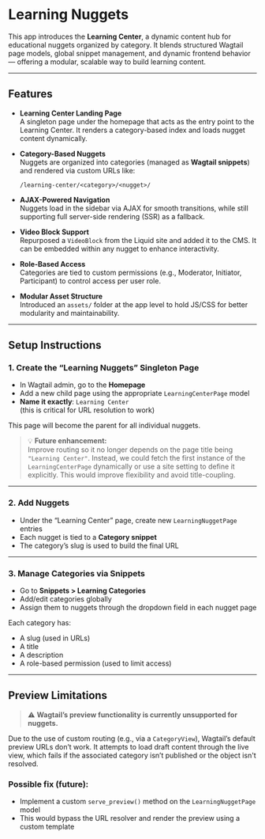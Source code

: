 # Learning Nuggets

This app introduces the **Learning Center**, a dynamic content hub for educational nuggets organized by category. It blends structured Wagtail page models, global snippet management, and dynamic frontend behavior — offering a modular, scalable way to build learning content.

---

## Features

- **Learning Center Landing Page**  
  A singleton page under the homepage that acts as the entry point to the Learning Center. It renders a category-based index and loads nugget content dynamically.

- **Category-Based Nuggets**  
  Nuggets are organized into categories (managed as **Wagtail snippets**) and rendered via custom URLs like:  
  ```
  /learning-center/<category>/<nugget>/
  ```

- **AJAX-Powered Navigation**  
  Nuggets load in the sidebar via AJAX for smooth transitions, while still supporting full server-side rendering (SSR) as a fallback.

- **Video Block Support**  
  Repurposed a `VideoBlock` from the Liquid site and added it to the CMS. It can be embedded within any nugget to enhance interactivity.

- **Role-Based Access**  
  Categories are tied to custom permissions (e.g., Moderator, Initiator, Participant) to control access per user role.

- **Modular Asset Structure**  
  Introduced an `assets/` folder at the app level to hold JS/CSS for better modularity and maintainability.

---

## Setup Instructions

### 1. Create the “Learning Nuggets” Singleton Page

- In Wagtail admin, go to the **Homepage**
- Add a new child page using the appropriate `LearningCenterPage` model
- **Name it exactly**: `Learning Center`  
  (this is critical for URL resolution to work)

This page will become the parent for all individual nuggets.

> 💡 **Future enhancement:**  
> Improve routing so it no longer depends on the page title being `"Learning Center"`. Instead, we could fetch the first instance of the `LearningCenterPage` dynamically or use a site setting to define it explicitly. This would improve flexibility and avoid title-coupling.

---

### 2. Add Nuggets

- Under the “Learning Center” page, create new `LearningNuggetPage` entries
- Each nugget is tied to a **Category snippet**
- The category’s slug is used to build the final URL

---

### 3. Manage Categories via Snippets

- Go to **Snippets > Learning Categories**
- Add/edit categories globally
- Assign them to nuggets through the dropdown field in each nugget page

Each category has:
- A slug (used in URLs)
- A title
- A description
- A role-based permission (used to limit access)

---

## Preview Limitations

> ⚠️ **Wagtail’s preview functionality is currently unsupported for nuggets.**

Due to the use of custom routing (e.g., via a `CategoryView`), Wagtail’s default preview URLs don’t work. It attempts to load draft content through the live view, which fails if the associated category isn’t published or the object isn't resolved.

### Possible fix (future):

- Implement a custom `serve_preview()` method on the `LearningNuggetPage` model
- This would bypass the URL resolver and render the preview using a custom template